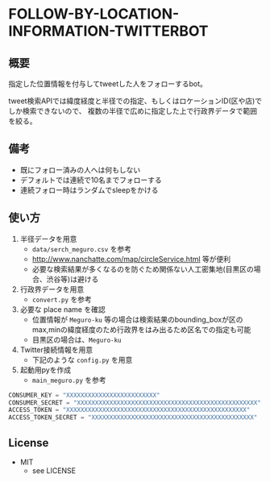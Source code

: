 FOLLOW-BY-LOCATION-INFORMATION-TWITTERBOT
===========

## 概要

指定した位置情報を付与してtweetした人をフォローするbot。

tweet検索APIでは緯度経度と半径での指定、もしくはロケーションID(区や店)でしか検索できないので、
複数の半径で広めに指定した上で行政界データで範囲を絞る。

## 備考

* 既にフォロー済みの人へは何もしない
* デフォルトでは連続で10名までフォローする
* 連続フォロー時はランダムでsleepをかける

## 使い方

1. 半径データを用意
    - `data/serch_meguro.csv` を参考
    - http://www.nanchatte.com/map/circleService.html 等が便利
    - 必要な検索結果が多くなるのを防ぐため関係ない人工密集地(目黒区の場合、渋谷等)は避ける
2. 行政界データを用意
    - `convert.py` を参考
3. 必要な place name を確認
    - 位置情報が `Meguro-ku` 等の場合は検索結果のbounding_boxが区のmax,minの緯度経度のため行政界をはみ出るため区名での指定も可能
    - 目黒区の場合は、`Meguro-ku`
4. Twitter接続情報を用意
    - 下記のような `config.py` を用意
5. 起動用pyを作成
    - `main_meguro.py` を参考

``` config.py
CONSUMER_KEY = "XXXXXXXXXXXXXXXXXXXXXXXXX"
CONSUMER_SECRET = "XXXXXXXXXXXXXXXXXXXXXXXXXXXXXXXXXXXXXXXXXXXXXXXXXX"
ACCESS_TOKEN = "XXXXXXXXXXXXXXXXXXXXXXXXXXXXXXXXXXXXXXXXXXXXXXXXXX"
ACCESS_TOKEN_SECRET = "XXXXXXXXXXXXXXXXXXXXXXXXXXXXXXXXXXXXXXXXXXXXX"
```

## License

* MIT
    + see LICENSE